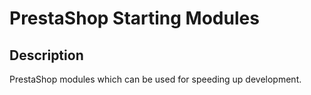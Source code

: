 # PrestaShop Starting Modules

## Description

PrestaShop modules which can be used for speeding up development.
